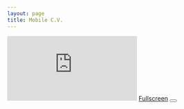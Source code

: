 ```yaml
---
layout: page
title: Mobile C.V.
---
```


<!-- phone hollow class from http://www.idangero.us/framework7/#.VUnrotOqqko -->
<div class="phone">
	<iframe src="http://edw.ap01.aws.af.cm" frameborder="0"></iframe>
	<a href="http://edw.ap01.aws.af.cm" target="_blank" class="fullscreen" sl-processed="1">Fullscreen</a>
	<button class="phone-home-btn" onclick="document.location='..';"></button>
</div>